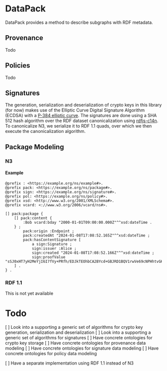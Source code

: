 # DataPack
DataPack provides a method to describe subgraphs with RDF metadata.


## Provenance
Todo

## Policies
Todo

## Signatures
The generation, serialization and deserialization of crypto keys in this library (for now) makes use of the Elliptic Curve Digital Signature Algorithm (ECDSA) with a [P-384 elliptic curve](https://en.wikipedia.org/wiki/P-384).
The signatures are done using a SHA 512 hash algorithm over the RDF dataset canonicalization using [rdfjs-c14n](https://www.npmjs.com/package/rdfjs-c14n).
To canonicalize N3, we serialize it to RDF 1.1 quads, over which we then execute the canonicalization algorithm.

## Package Modeling

### N3

#### Example

```
@prefix : <https://example.org/ns/example#>.
@prefix pack: <https://example.org/ns/package#>.
@prefix sign: <https://example.org/ns/signature#>.
@prefix pol: <https://example.org/ns/policy#>.
@prefix xsd: <http://www.w3.org/2001/XMLSchema#>.
@prefix vcard: <://www.w3.org/2006/vcard/ns#>.

[] pack:package {
    [] pack:content {
        :Bob vcard:bday "2000-01-01T09:00:00.000Z"^^xsd:dateTime .
    } ;
        pack:origin :Endpoint ;
        pack:createdAt "2024-01-08T17:08:52.165Z"^^xsd:dateTime ;
        pack:hasContentSignature [
            a sign:Signature ;
            sign:issuer :Alice ;
            sign:created "2024-01-08T17:08:52.166Z"^^xsd:dateTime ;
            sign:proofValue "sSJ0xHT7yH2MeYjI6I7fVy+PRfh/EDJkTEOhbCA2BYcd+GBJRD1BQV1rwVe69cNPHhtvGKbITIf7TBlbpkE6YANMNNS2aSQMw8i6TLTXa16zhukp+V1nLYKE/51rt/Us".
    ] .
} .
```


### RDF 1.1 
This is not yet available

# Todo

[ ] Look into a supporting a generic set of  algorithms for crypto key generation, serialization and deserialization
[ ] Look into a supporting a generic set of  algorithms for signatures
[ ] Have concrete ontologies for crypto key storage
[ ] Have concrete ontologies for provenance data modeling
[ ] Have concrete ontologies for signature data modeling
[ ] Have concrete ontologies for policy data modeling

[ ] Have a separate implementation using RDF 1.1 instead of N3